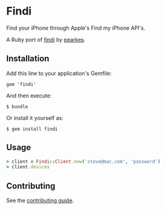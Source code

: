# Findi

Find your iPhone through Apple's Find my iPhone API's.

A Ruby port of [findi](https://github.com/pearkes/findi) by [pearkes](https://github.com/pearkes).

## Installation

Add this line to your application's Gemfile:

    gem 'findi'

And then execute:

    $ bundle

Or install it yourself as:

    $ gem install findi

## Usage

``` ruby
> client = Findi::Client.new('steve@mac.com', 'password')
> client.devices
```

## Contributing

See the [contributing guide](Contributing.markdown).
